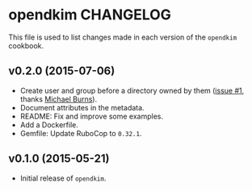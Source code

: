 opendkim CHANGELOG
==================

This file is used to list changes made in each version of the `opendkim` cookbook.

## v0.2.0 (2015-07-06)

* Create user and group before a directory owned by them ([issue #1](https://github.com/zuazo/opendkim-cookbook/pull/1), thanks [Michael Burns](https://github.com/mburns)).
* Document attributes in the metadata.
* README: Fix and improve some examples.
* Add a Dockerfile.
* Gemfile: Update RuboCop to `0.32.1`.

## v0.1.0 (2015-05-21)

* Initial release of `opendkim`.
